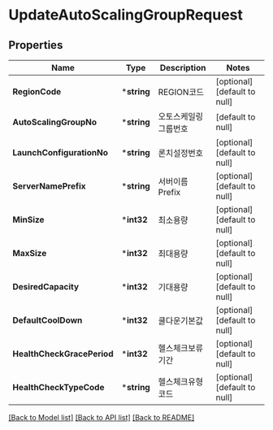 # UpdateAutoScalingGroupRequest

## Properties
Name | Type | Description | Notes
------------ | ------------- | ------------- | -------------
**RegionCode** | ***string** | REGION코드 | [optional] [default to null]
**AutoScalingGroupNo** | ***string** | 오토스케일링그룹번호 | [default to null]
**LaunchConfigurationNo** | ***string** | 론치설정번호 | [optional] [default to null]
**ServerNamePrefix** | ***string** | 서버이름Prefix | [optional] [default to null]
**MinSize** | ***int32** | 최소용량 | [optional] [default to null]
**MaxSize** | ***int32** | 최대용량 | [optional] [default to null]
**DesiredCapacity** | ***int32** | 기대용량 | [optional] [default to null]
**DefaultCoolDown** | ***int32** | 쿨다운기본값 | [optional] [default to null]
**HealthCheckGracePeriod** | ***int32** | 헬스체크보류기간 | [optional] [default to null]
**HealthCheckTypeCode** | ***string** | 헬스체크유형코드 | [optional] [default to null]

[[Back to Model list]](../README.md#documentation-for-models) [[Back to API list]](../README.md#documentation-for-api-endpoints) [[Back to README]](../README.md)


